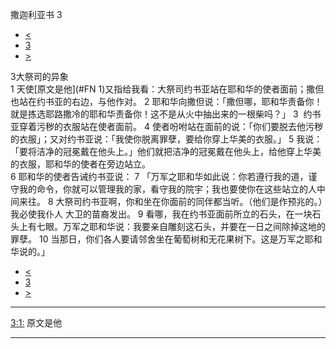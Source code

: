 ﻿





 撒迦利亚书 3




* [<](bible/ZEC02.md)
* [3](bible/ZEC.md)
* [>](bible/ZEC04.md)



 
3大祭司的异象  
1 天使[原文是他](#FN
1)又指给我看：大祭司约书亚站在耶和华的使者面前；撒但也站在约书亚的右边，与他作对。 
2 耶和华向撒但说：「撒但哪，耶和华责备你！就是拣选耶路撒冷的耶和华责备你！这不是从火中抽出来的一根柴吗？」 
3  约书亚穿着污秽的衣服站在使者面前。 
4 使者吩咐站在面前的说：「你们要脱去他污秽的衣服」；又对约书亚说：「我使你脱离罪孽，要给你穿上华美的衣服。」 
5 我说：「要将洁净的冠冕戴在他头上。」他们就把洁净的冠冕戴在他头上，给他穿上华美的衣服，耶和华的使者在旁边站立。  
6 耶和华的使者告诫约书亚说： 
7 「万军之耶和华如此说：你若遵行我的道，谨守我的命令，你就可以管理我的家，看守我的院宇；我也要使你在这些站立的人中间来往。 
8 大祭司约书亚啊，你和坐在你面前的同伴都当听。（他们是作预兆的。）我必使我仆人 大卫的苗裔发出。 
9 看哪，我在约书亚面前所立的石头，在一块石头上有七眼。万军之耶和华说：我要亲自雕刻这石头，并要在一日之间除掉这地的罪孽。 
10 当那日，你们各人要请邻舍坐在葡萄树和无花果树下。这是万军之耶和华说的。」 
* [<](bible/ZEC02.md)
* [3](bible/ZEC.md)
* [>](bible/ZEC04.md)





---


[3:1:](#V1)
原文是他




---









